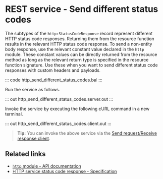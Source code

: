 # REST service - Send different status codes

The subtypes of the `http:StatusCodeResponse` record represent different HTTP status code responses. Returning them from the resource function results in the relevant HTTP status code response.
To send a non-entity body response, use the relevant constant value declared in the `http` module. These constant values can be directly returned from the resource method as long as the relevant return type is specified in the resource function signature.
Use these when you want to send different status code responses with custom headers and payloads.

::: code http_send_different_status_codes.bal :::

Run the service as follows.

::: out http_send_different_status_codes.server.out :::

Invoke the service by executing the following cURL command in a new terminal.

::: out http_send_different_status_codes.client.out :::

>**Tip:** You can invoke the above service via the [Send request/Receive response client](/learn/by-example/http-client-send-request-receive-response/).

## Related links
- [`http` module - API documentation](https://lib.ballerina.io/ballerina/http/latest/)
- [HTTP service status code response - Specification](/spec/http/#2351-status-code-response)
